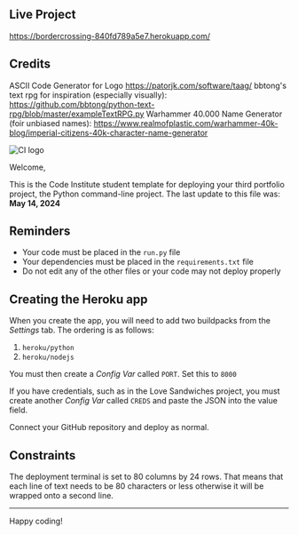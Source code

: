 
## Live Project

https://bordercrossing-840fd789a5e7.herokuapp.com/













## Credits

ASCII Code Generator for Logo https://patorjk.com/software/taag/
bbtong's text rpg for inspiration (especially visually): https://github.com/bbtong/python-text-rpg/blob/master/exampleTextRPG.py
Warhammer 40.000 Name Generator (foir unbiased names): https://www.realmofplastic.com/warhammer-40k-blog/imperial-citizens-40k-character-name-generator








![CI logo](https://codeinstitute.s3.amazonaws.com/fullstack/ci_logo_small.png)

Welcome,

This is the Code Institute student template for deploying your third portfolio project, the Python command-line project. The last update to this file was: **May 14, 2024**

## Reminders

- Your code must be placed in the `run.py` file
- Your dependencies must be placed in the `requirements.txt` file
- Do not edit any of the other files or your code may not deploy properly

## Creating the Heroku app

When you create the app, you will need to add two buildpacks from the _Settings_ tab. The ordering is as follows:

1. `heroku/python`
2. `heroku/nodejs`

You must then create a _Config Var_ called `PORT`. Set this to `8000`

If you have credentials, such as in the Love Sandwiches project, you must create another _Config Var_ called `CREDS` and paste the JSON into the value field.

Connect your GitHub repository and deploy as normal.

## Constraints

The deployment terminal is set to 80 columns by 24 rows. That means that each line of text needs to be 80 characters or less otherwise it will be wrapped onto a second line.

---

Happy coding!
